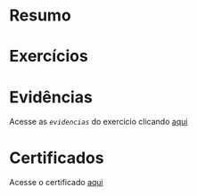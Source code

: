# Resumo

###


# Exercícios

# Evidências

Acesse as *`evidencias`* do exercicio clicando [aqui]()

# Certificados

Acesse o certificado [aqui]() 
